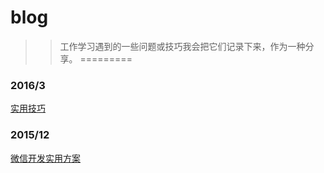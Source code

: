 blog
===========
>> 工作学习遇到的一些问题或技巧我会把它们记录下来，作为一种分享。
=========

### 2016/3
[实用技巧](https://github.com/ColdXu/blog/issues/4)  

### 2015/12
[微信开发实用方案](https://github.com/ColdXu/blog/issues/1)  
